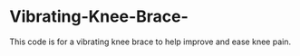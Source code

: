 # Vibrating-Knee-Brace-
This code is for a vibrating knee brace to help improve and ease knee pain.
